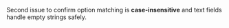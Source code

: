 <!--
title: Test11: field writes — different options
labels: ["test","feature","ci"]
assignees: ["mfortin014"]
uid: test6-field-writes-2

# Project field mappings (exact names from our Project policy):
project: "test"
type: "Feature"
status: "Draft"
priority: "P2"
target: "mvp-0.8.0"
area: "ci"
doc: "docs/specs/04_Intake_MVP_Specs.md"
pr: ""

-->

Second issue to confirm option matching is **case-insensitive** and text fields handle empty strings safely.
